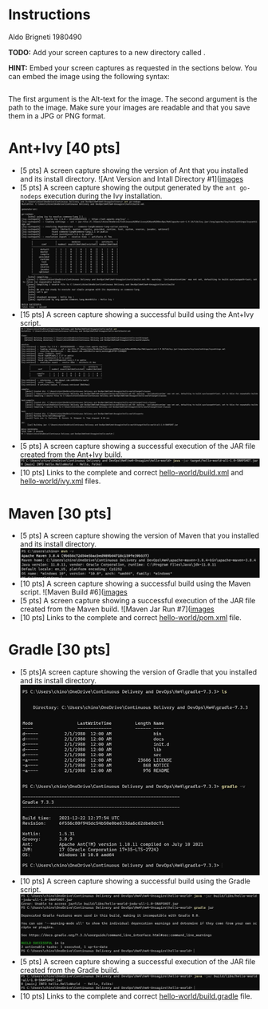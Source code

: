 # Instructions
Aldo Brigneti 1980490

**TODO:** Add your screen captures to a new directory called .

**HINT:** Embed your screen captures as requested in the sections below. You can embed the image using the following syntax:

```

```

The first argument is the Alt-text for the image. The second argument is the path to the image. Make sure your images are readable and that you save them in a JPG or PNG format.

# Ant+Ivy [40 pts]
- [5 pts] A screen capture showing the version of Ant that you installed and its install directory.
![Ant Version and Intall Directory #1]([images](https://github.com/depaulcdm/hw4-Unsagiro/blob/master/%5Bimages%5D(images)/Ant%20Version%20and%20Install%20Directory%20%231.JPG)
- [5 pts] A screen capture showing the output generated by the `ant go-nodeps` execution during the Ivy installation.
![Ivy go-nodeps terminal output #2](https://github.com/depaulcdm/hw4-Unsagiro/blob/master/%5Bimages%5D(images)/Ivy%20go-nodeps%20terminal%20output%20%232.JPG)
- [15 pts] A screen capture showing a successful build using the Ant+Ivy script.
![Ant-Ivy Build #3](https://github.com/depaulcdm/hw4-Unsagiro/blob/master/%5Bimages%5D(images)/Ant-Ivy%20Build%20%233.JPG)
- [5 pts] A screen capture showing a successful execution of the JAR file created from the Ant+Ivy build.
![Ant-Ivy Jar Run #4](https://github.com/depaulcdm/hw4-Unsagiro/blob/master/%5Bimages%5D(images)/Ant-Ivy%20Jar%20Run%20%234.JPG)
- [10 pts] Links to the complete and correct [hello-world/build.xml](hello-world/build.xml) and [hello-world/ivy.xml](hello-world/ivy.xml) files.

# Maven [30 pts]
- [5 pts] A screen capture showing the version of Maven that you installed and its install directory.
![Maven Home and Version #5](https://github.com/depaulcdm/hw4-Unsagiro/blob/master/%5Bimages%5D(images)/Maven%20Home%20and%20Version%20%235.JPG)
- [10 pts] A screen capture showing a successful build using the Maven script.
![Maven Build #6]([images](https://github.com/depaulcdm/hw4-Unsagiro/blob/master/%5Bimages%5D(images)/Maven%20Build%20%236.JPG)
- [5 pts] A screen capture showing a successful execution of the JAR file created from the Maven build.
![Maven Jar Run #7]([images](https://github.com/depaulcdm/hw4-Unsagiro/blob/master/%5Bimages%5D(images)/Maven%20Jar%20Run%20%237.JPG)
- [10 pts] Links to the complete and correct [hello-world/pom.xml](hello-world/pom.xml) file.

# Gradle [30 pts]
- [5 pts]A screen capture showing the version of Gradle that you installed and its install directory.
![Gradle Dir and Ver  #8](https://github.com/depaulcdm/hw4-Unsagiro/blob/master/%5Bimages%5D(images)/Gradle%20Dir%20and%20Ver%20%20%238.JPG)
- [10 pts] A screen capture showing a successful build using the Gradle script.
![Gradle Build #9](https://github.com/depaulcdm/hw4-Unsagiro/blob/master/%5Bimages%5D(images)/Gradle%20Build%20%239.JPG)
- [5 pts] A screen capture showing a successful execution of the JAR file created from the Gradle build.
![Gradle Jar Run #10](https://github.com/depaulcdm/hw4-Unsagiro/blob/master/%5Bimages%5D(images)/Gradle%20Jar%20Run%20%2310.JPG)
- [10 pts] Links to the complete and correct [hello-world/build.gradle](hello-world/build.gradle) file.
